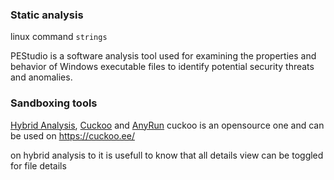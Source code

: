 ### Static analysis
linux command `strings`

PEStudio is a software analysis tool used for examining the properties and behavior of Windows executable files to identify potential security threats and anomalies.

### Sandboxing tools
[Hybrid Analysis](https://www.hybrid-analysis.com/), [Cuckoo](https://cuckoosandbox.org/) and [AnyRun](https://any.run/) cuckoo is an opensource one and can be used on https://cuckoo.ee/


on hybrid analysis to it is usefull to know that all details view can be toggled for file details

